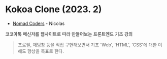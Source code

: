 # Kokoa Clone (2023. 2)

- [Nomad Coders](https://nomadcoders.co/) - Nicolas <br>

코코아톡 메신저를 웹사이트로 따라 만들어보는 프론트엔드 기초 강의

> 프로필, 채팅창 등을 직접 구현해보면서 기초 'Web', 'HTML', 'CSS'에 대한 이해도 향상을 목표로 한다.
